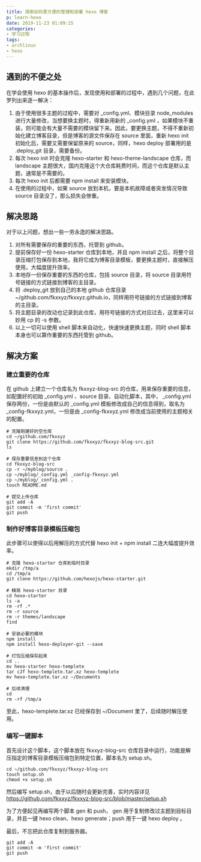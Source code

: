 ```yaml
---
title: 探索如何更方便的管理和部署 hexo 博客
p: learn-hexo
date: 2019-11-23 01:09:15
categories:
- 学习过程
tags:
- archlinux
- hexo
---
```


## 遇到的不便之处

在学会使用 hexo 的基本操作后，发现使用和部署的过程中，遇到几个问题，在此罗列出来逐一解决：

1. 由于使用很多主题的过程中，需要对 _config.yml、模块目录 node_modules 进行大量修改，当想要换主题时，得重新用新的 _config.yml ，如果模块不重装，则可能会有大量不需要的模块留下来。因此，要更换主题，不得不重新初始化建立博客目录，但是博客的源文件保存在 source 里面，重新 hexo init 初始化后，需要又需要保留原来的 source，同样，hexo deploy 部署用的是 .deploy_git 目录，需要备份。
2. 每次 hexo init 时会克隆 hexo-starter 和 hexo-theme-landscape 仓库，而 landscape 主题很大，国内克隆这个大仓库耗费时间，而这个仓库是默认主题，通常是不需要的。
3. 每次 hexo init 后都需要 npm install 来安装模块。
4. 在使用的过程中，如果 source 放到本机，要是本机故障或者突发情况导致 source 目录没了，那么损失会惨重。

## 解决思路

对于以上问题，想出一些一劳永逸的解决思路。

1. 对所有需要保存的重要的东西，托管到 github。
2. 提前保存好一份 hexo-starter 仓库到本地，并且 npm install 之后，将整个目录压缩打包保存到本地，我将它成为博客目录模板，要更换主题时，直接解压使用，大幅度提升效率。
3. 本地存一份保存重要的东西的仓库，包括 source 目录，将 source 目录用符号链接的方式链接到博客的主目录。
4. 将 .deploy_git 放到自己的本地 github 仓库目录 ~/github.com/fkxxyz/fkxxyz.github.io，同样用符号链接的方式链接到博客的主目录。
5. 将主题目录的改动也记录到此仓库，用符号链接的方式对应过去，这里来可以妙用 cp 的 -s 参数。
6. 以上一切可以使用 shell 脚本来自动化，快速快速更换主题，同时 shell 脚本本身也可以算作重要的东西托管到 github。

## 解决方案

### 建立重要的仓库

在 github 上建立一个仓库名为 fkxxyz-blog-src 的仓库，用来保存重要的信息，如配置好的初始 _config.yml 、source 目录、自动化脚本，其中， _config.yml 保存两份，一份是由默认的 _config.yml 模板修改成自己的信息得到，取名为 _config-fkxxyz.yml，一份是由 _config-fkxxyz.yml 修改成当前使用的主题相关的配置。 

```shell
# 克隆刚建好的空仓库
cd ~/github.com/fkxxyz
git clone https://github.com/fkxxyz/fkxxyz-blog-src.git
ls

# 保存重要信息到这个仓库
cd fkxxyz-blog-src
cp -r ~/myblog/source .
cp ~/myblog/_config.yml _config-fkxxyz.yml
cp ~/myblog/_config.yml .
touch README.md

# 提交上传仓库
git add -A
git commit -m 'first commit'
git push
```

### 制作好博客目录模板压缩包

此步骤可以使得以后用解压的方式代替 hexo init + npm install 二连大幅度提升效率。

```shell
# 克隆 hexo-starter 仓库到临时目录
mkdir /tmp/a
cd /tmp/a
git clone https://github.com/hexojs/hexo-starter.git

# 精简 hexo-starter 目录
cd hexo-starter
ls -a
rm -rf .*
rm -r source
rm -r themes/landscape
find

# 安装必要的模块
npm install
npm install hexo-deployer-git --save

# 打包压缩保存起来
cd ..
mv hexo-starter hexo-templete
tar cJf hexo-templete.tar.xz hexo-templete
mv hexo-templete.tar.xz ~/Documents

# 后续清理
cd
rm -rf /tmp/a
```

至此，hexo-templete.tar.xz 已经保存到 ~/Document 里了，后续随时解压使用。

### 编写一键脚本

首先设计这个脚本，这个脚本放在 fkxxyz-blog-src 仓库目录中运行，功能是解压指定的博客目录模板压缩包到特定位置，脚本名为 setup.sh。

```shell
cd ~/github.com/fkxxyz/fkxxyz-blog-src
touch setup.sh
chmod +x setup.sh
```

然后编写 setup.sh，由于以后随时会更新完善，实时内容详见 https://github.com/fkxxyz/fkxxyz-blog-src/blob/master/setup.sh

为了方便起见再编写两个脚本 gen 和 push， gen 用于复制修改过主题到目标目录，并且一键 hexo clean、hexo generate；push 用于一键 hexo deploy 。

最后，不忘把此仓库复制到服务器。

```shell
git add -A
git commit -m 'first commit'
git push
```

